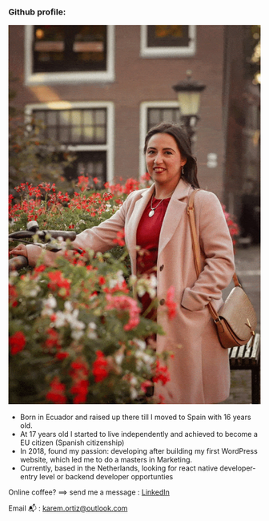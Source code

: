 ### Github profile:

![Me](<https://github.com/Karem1986/Karem1986/blob/master/ezgif.com-gif-maker%20(3).gif>)

- Born in Ecuador and raised up there till I moved to Spain with 16 years old.
- At 17 years old I started to live independently and achieved to become a EU citizen (Spanish citizenship)
- In 2018, found my passion: developing after building my first WordPress website, which led me to do a masters in Marketing.
- Currently, based in the Netherlands, looking for react native developer-entry level or backend developer opportunties

Online coffee? ==> send me a message : [LinkedIn](https://www.linkedin.com/in/karemortiz/)

Email 📬 : karem.ortiz@outlook.com
